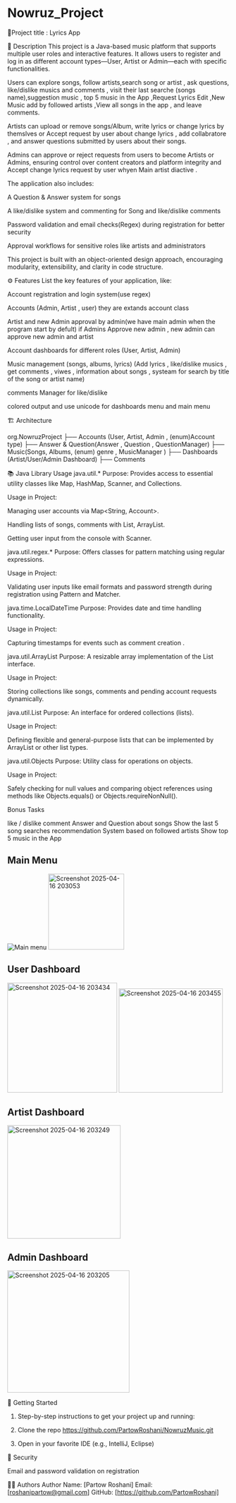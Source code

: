# Nowruz_Project
📌Project title :
Lyrics App


📝 Description
This project is a Java-based music platform that supports multiple user roles and interactive features. It allows users to register and log in as different account types—User, Artist or Admin—each with specific functionalities.

Users can explore songs, follow artists,search song or artist  , ask questions, like/dislike musics and comments , visit their last searche (songs name),suggestion music , top 5 music in the App ,Request Lyrics Edit ,New Music add by followed artists ,View all songs in the app  , and leave comments.

Artists can upload or remove songs/Album, write lyrics or change lyrics by themslves or Accept request by user about change lyrics  , add collabratore , and answer questions submitted by users about their songs.

Admins can approve or reject requests from users to become Artists or Admins, ensuring control over content creators and platform integrity and Accept change lyrics request by user whyen Main artist diactive .

The application also includes:

A Question & Answer system for songs

A like/dislike system and commenting for Song  and like/dislike comments

Password validation and email checks(Regex) during registration for better security

Approval workflows for sensitive roles like artists and administrators

This project is built with an object-oriented design approach, encouraging modularity, extensibility, and clarity in code structure.

⚙️ Features
List the key features of your application, like:

Account registration and login system(use regex)

Accounts (Admin, Artist , user) they are extands account class 

Artist and new Admin approval by admin(we have main admin when the program start by defult)
if Admins Approve new admin , new admin can approve new admin and artist

Account dashboards for different roles (User, Artist, Admin)

Music management (songs, albums, lyrics)
(Add lyrics , like/dislike musics , get comments , viwes , information about songs , systeam for search by title of the song or artist name)

comments Manager for like/dislike

colored output and use unicode for dashboards menu and main menu

🏗️ Architecture

org.NowruzProject
├── Accounts (User, Artist, Admin , (enum)Account type)
├── Answer & Question(Answer , Question , QuestionManager)
├── Music(Songs, Albums, (enum) genre , MusicManager )
├── Dashboards (Artist/User/Admin Dashboard)
├── Comments



📚 Java Library Usage
java.util.*
Purpose: Provides access to essential utility classes like Map, HashMap, Scanner, and Collections.

Usage in Project:

Managing user accounts via Map<String, Account>.

Handling lists of songs, comments with List, ArrayList.

Getting user input from the console with Scanner.

java.util.regex.*
Purpose: Offers classes for pattern matching using regular expressions.

Usage in Project:

Validating user inputs like email formats and password strength during registration using Pattern and Matcher.

java.time.LocalDateTime
Purpose: Provides date and time handling functionality.

Usage in Project:

Capturing timestamps for events such as comment creation .

java.util.ArrayList
Purpose: A resizable array implementation of the List interface.

Usage in Project:

Storing collections like songs, comments and pending account requests dynamically.

java.util.List
Purpose: An interface for ordered collections (lists).

Usage in Project:

Defining flexible and general-purpose lists that can be implemented by ArrayList or other list types.

java.util.Objects
Purpose: Utility class for operations on objects.

Usage in Project:

Safely checking for null values and comparing object references using methods like Objects.equals() or Objects.requireNonNull().


Bonus Tasks

like / dislike comment
Answer and Question about songs
Show the last 5 song searches
recommendation System based on followed artists
Show top 5 music in the App



## Main Menu  
![Main menu](images/Screenshot-2025-04-16-203053.png)
<img width="172" alt="Screenshot 2025-04-16 203053" src="https://github.com/user-attachments/assets/9aa75aa0-f7bc-43c7-aade-39092ca46726" />

## User Dashboard  

<img width="249" alt="Screenshot 2025-04-16 203434" src="https://github.com/user-attachments/assets/b580addf-e7cd-4683-b781-416de137a666" />
<img width="236" alt="Screenshot 2025-04-16 203455" src="https://github.com/user-attachments/assets/9df83d4f-a3ac-43ee-92e8-c3a93832da60" />

## Artist Dashboard  

<img width="257" alt="Screenshot 2025-04-16 203249" src="https://github.com/user-attachments/assets/0afdcff5-e33d-48e9-a7a4-251ed41df319" />


## Admin Dashboard  

<img width="277" alt="Screenshot 2025-04-16 203205" src="https://github.com/user-attachments/assets/00b629fd-3fb6-465f-a6e8-e6a39c9a45dc" />


🚀 Getting Started
1) Step-by-step instructions to get your project up and running:

2) Clone the repo
 https://github.com/PartowRoshani/NowruzMusic.git

3) Open in your favorite IDE (e.g., IntelliJ, Eclipse)

🔐 Security

Email and password validation on registration

🧑‍💻 Authors
Author Name: [Partow Roshani]
Email: [roshanipartow@gmail.com]
GitHub: [https://github.com/PartowRoshani]









